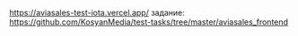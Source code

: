 https://aviasales-test-iota.vercel.app/
задание: https://github.com/KosyanMedia/test-tasks/tree/master/aviasales_frontend
